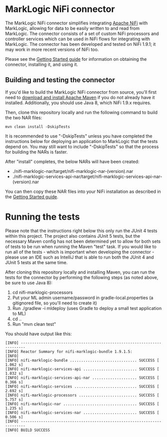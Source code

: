 # MarkLogic NiFi connector

The MarkLogic NiFi connector simplifies integrating [Apache NiFi](https://nifi.apache.org/) with MarkLogic, allowing for 
data to be easily written to and read from MarkLogic. The connector consists of a set of custom NiFi processors and 
controller services which can be used in NiFi flows for integrating with MarkLogic. The connector has been developed 
and tested on NiFi 1.9.1; it may work in more recent versions of NiFi too. 

Please see the [Getting Started guide](https://marklogic-community.github.io/marklogic-nifi-incubator/getting-started.html) 
for information on obtaining the connector, installing it, and using it. 


## Building and testing the connector

If you'd like to build the MarkLogic NiFi connector from source, you'll first need to 
[download and install Apache Maven](https://maven.apache.org/) if you do not already have it installed. Additionally, 
you should use Java 8, which NiFi 1.9.x requires. 

Then, clone this repository locally and run the following command to build the two NAR files:

    mvn clean install -DskipTests

It is recommended to use "-DskipTests" unless you have completed the instructions below for deploying an application to 
MarkLogic that the tests depend on. You may still want to include "-DskipTests" so that the process for building the NARs
is faster. 

After "install" completes, the below NARs will have been created:

- ./nifi-marklogic-nar/target/nifi-marklogic-nar-(version).nar
- ./nifi-marklogic-services-api-nar/target/nifi-marklogic-services-api-nar-(version).nar

You can then copy these NAR files into your NiFi installation as described in the 
[Getting Started guide](https://marklogic-community.github.io/marklogic-nifi-incubator/getting-started.html). 


Running the tests
=========

Please note that the instructions right below this only run the JUnit 4 tests within this project. The project
also contains JUnit 5 tests, but the necessary Maven config has not been determined yet to allow for both sets of tests
to be run when running the Maven "test" task. If you would like to run all of the tests - which is important when 
developing the connector - please use an IDE such as IntelliJ that is able to run both the JUnit 4 and JUnit 5 tests 
at the same time.

After cloning this repository locally and installing Maven, you can run the tests for the connector by performing the 
following steps (as noted above, be sure to use Java 8):

1. cd nifi-marklogic-processors
1. Put your ML admin username/password in gradle-local.properties (a gitignored file, so you'll need to create it)
1. Run ./gradlew -i mldeploy (uses Gradle to deploy a small test application to ML)
1. cd ..
1. Run "mvn clean test"

You should have output like this:

```
[INFO] ------------------------------------------------------------------------
[INFO] Reactor Summary for nifi-marklogic-bundle 1.9.1.5:
[INFO] 
[INFO] nifi-marklogic-bundle .............................. SUCCESS [  1.062 s]
[INFO] nifi-marklogic-services-api ........................ SUCCESS [  1.032 s]
[INFO] nifi-marklogic-services-api-nar .................... SUCCESS [  0.366 s]
[INFO] nifi-marklogic-services ............................ SUCCESS [  2.692 s]
[INFO] nifi-marklogic-processors .......................... SUCCESS [  5.757 s]
[INFO] nifi-marklogic-nar ................................. SUCCESS [  1.235 s]
[INFO] nifi-marklogic-services-nar ........................ SUCCESS [  0.506 s]
[INFO] ------------------------------------------------------------------------
[INFO] BUILD SUCCESS
```
